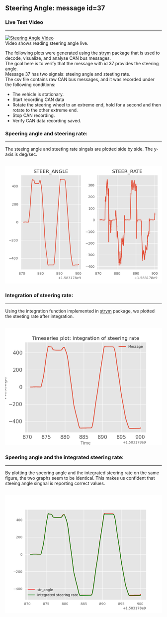 ## Steering Angle: message id=37

### Live Test Video
---
[![Steering Angle Video](http://img.youtube.com/vi/RlswOAV-BDg/0.jpg)](http://www.youtube.com/watch?v=RlswOAV-BDg "Steering Angle")<br/>
Video shows reading steering angle live.

The following plots were generated using the [strym](https://github.com/jmscslgroup/strym) package that is used to decode, visualize, and analyse CAN bus messages.<br/> 
The goal here is to verify that the message with id 37 provides the steering angle.<br/> Message 37 has two signals: steeing angle and steeting rate.<br/> The csv file contains raw CAN bus messages, and it was recorded under the following conditions:
+ The vehicle is stationary. 
+ Start recording CAN data
+ Rotate the steering wheel to an extreme end, hold for a second and then rotate to the other extreme end.
+ Stop CAN recording.
+ Verify CAN data recording saved.


### Speering angle and steering rate:
--- 
The steeing angle and steeting rate singals are plotted side by side. The y-axis is deg/sec.
 
![Steering Angle](steering_angle.png)
---

### Integration of steering rate:
---
Using the integration function implemented in [strym](https://github.com/jmscslgroup/strym) package, we plotted the steeting rate after integration.

![Steering Angle](integ_rate.png)
---

### Speering angle and the integrated steering rate:
---
By plotting the speering angle and the integrated steering rate on the same figure, the two graphs seem to be identical. This makes us confident that steeing angle singnal is reporting correct values.

![Steering Angle](steering_integRate.png)
---
